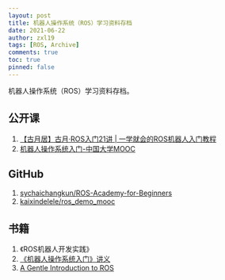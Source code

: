 ```yaml
---
layout: post
title: 机器人操作系统（ROS）学习资料存档
date: 2021-06-22
author: zxl19
tags: [ROS, Archive]
comments: true
toc: true
pinned: false
---
```


机器人操作系统（ROS）学习资料存档。

<!-- more -->

## 公开课

1. [【古月居】古月·ROS入门21讲 | 一学就会的ROS机器人入门教程](https://www.bilibili.com/video/BV1zt411G7Vn)
2. [机器人操作系统入门-中国大学MOOC](https://www.icourse163.org/course/ISCAS-1002580008)

## GitHub

1. [sychaichangkun/ROS-Academy-for-Beginners](https://github.com/sychaichangkun/ROS-Academy-for-Beginners)
2. [kaixindelele/ros_demo_mooc](https://github.com/kaixindelele/ros_demo_mooc)

## 书籍

1. 《ROS机器人开发实践》
2. [《机器人操作系统入门》讲义](https://www.si.sjtu.edu.cn/upload/20181219/1545187008999389.pdf)
3. [A Gentle Introduction to ROS](https://cse.sc.edu/~jokane/agitr/)
